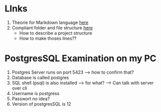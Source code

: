 # LInks

1.  Theorie for Markdown language [here](https://markdown.de/#list)
1.  Compliant folder and file structure [here](https://angular.io/guide/styleguide)
     * How to describe a  project structure 
     * How to make thoses lines??





# PostgresSQL Examination on my PC
1. Postgres Server runs on port 5423 --> how to confirm that?
1. Database  is called postgres
1. SQL shell (psql) is also installed --> for what? --> Can talk with server over cli
1. Username is postgress
1. Passwort no idea?
1. Version of postgresSQL is 12